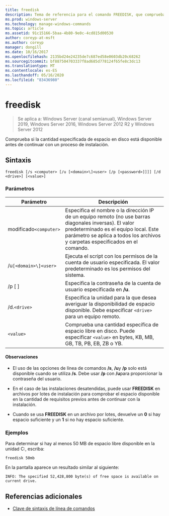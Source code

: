 ```yaml
---
title: freedisk
description: Tema de referencia para el comando FREEDISK, que comprueba si la cantidad especificada de espacio en disco está disponible antes de continuar con un proceso de instalación.
ms.prod: windows-server
ms.technology: manage-windows-commands
ms.topic: article
ms.assetid: 91c15166-5baa-4b80-9e0c-4cd815d00530
author: coreyp-at-msft
ms.author: coreyp
manager: dongill
ms.date: 10/16/2017
ms.openlocfilehash: 2135bd24e24235de7c687ed58e0603db20c68262
ms.sourcegitcommit: bf887504703337f8ad685d778124f65fe8c3dc13
ms.translationtype: MT
ms.contentlocale: es-ES
ms.lasthandoff: 05/16/2020
ms.locfileid: "83436980"
---
```

# <a name="freedisk"></a>freedisk

> Se aplica a: Windows Server (canal semianual), Windows Server 2019, Windows Server 2016, Windows Server 2012 R2 y Windows Server 2012

Comprueba si la cantidad especificada de espacio en disco está disponible antes de continuar con un proceso de instalación.

## <a name="syntax"></a>Sintaxis

```
freedisk [/s <computer> [/u [<domain>\]<user> [/p [<password>]]]] [/d <drive>] [<value>]
```

### <a name="parameters"></a>Parámetros

| Parámetro | Descripción |
| --------- | ----------- |
| modificado`<computer>` | Especifica el nombre o la dirección IP de un equipo remoto (no use barras diagonales inversas). El valor predeterminado es el equipo local. Este parámetro se aplica a todos los archivos y carpetas especificados en el comando. |
| /u`[<domain>\]<user>` | Ejecuta el script con los permisos de la cuenta de usuario especificada. El valor predeterminado es los permisos del sistema. |
| /p [ <password> ] | Especifica la contraseña de la cuenta de usuario especificada en **/u**. |
| /d.`<drive>` | Especifica la unidad para la que desea averiguar la disponibilidad de espacio disponible. Debe especificar `<drive>` para un equipo remoto. |
| `<value>` | Comprueba una cantidad específica de espacio libre en disco. Puede especificar `<value>` en bytes, KB, MB, GB, TB, PB, EB, ZB o YB. |

#### <a name="remarks"></a>Observaciones

- El uso de las opciones de línea de comandos **/s**, **/u**y **/p** solo está disponible cuando se utiliza **/s**. Debe usar **/p** con **/u**para proporcionar la contraseña del usuario.

- En el caso de las instalaciones desatendidas, puede usar **FREEDISK** en archivos por lotes de instalación para comprobar el espacio disponible en la cantidad de requisitos previos antes de continuar con la instalación.

- Cuando se usa **FREEDISK** en un archivo por lotes, devuelve un **0** si hay espacio suficiente y un **1** si no hay espacio suficiente.

### <a name="examples"></a>Ejemplos

Para determinar si hay al menos 50 MB de espacio libre disponible en la unidad C:, escriba:

```
freedisk 50mb
```

En la pantalla aparece un resultado similar al siguiente:

```
INFO: The specified 52,428,800 byte(s) of free space is available on current drive.
```

## <a name="additional-references"></a>Referencias adicionales

- [Clave de sintaxis de línea de comandos](command-line-syntax-key.md)
